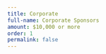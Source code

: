 ```yaml
---
title: Corporate
full-name: Corporate Sponsors
amount: $10,000 or more
order: 1
permalink: false
---
```

